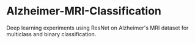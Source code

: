 # Alzheimer-MRI-Classification
Deep learning experiments using ResNet on Alzheimer's MRI dataset for multiclass and binary classification. 
